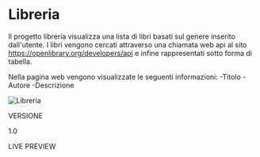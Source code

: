 # Libreria

Il progetto libreria visualizza una lista di libri basati sul genere inserito dall'utente. I libri vengono cercati attraverso una chiamata web api al sito https://openlibrary.org/developers/api e infine rappresentati sotto forma di tabella.

Nella pagina web vengono visualizzate le seguenti informazioni:
-Titolo
-Autore
-Descrizione

![Libreria](https://user-images.githubusercontent.com/85845784/146826927-f11270cf-5f86-4a80-a2d3-49d2188afcc1.png)

VERSIONE

1.0

LIVE PREVIEW
